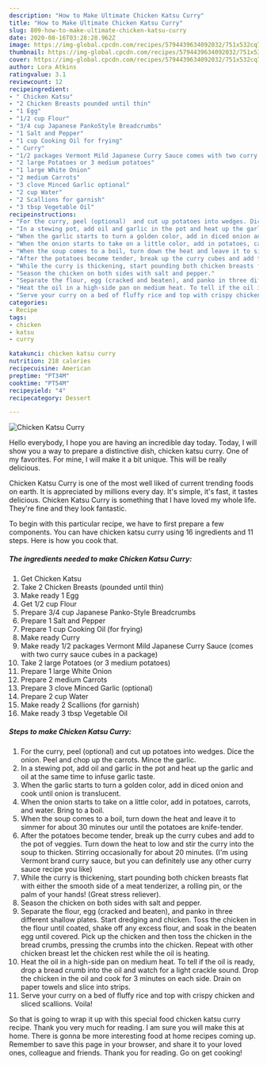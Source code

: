 ```yaml
---
description: "How to Make Ultimate Chicken Katsu Curry"
title: "How to Make Ultimate Chicken Katsu Curry"
slug: 809-how-to-make-ultimate-chicken-katsu-curry
date: 2020-08-16T03:28:28.962Z
image: https://img-global.cpcdn.com/recipes/5794439634092032/751x532cq70/chicken-katsu-curry-recipe-main-photo.jpg
thumbnail: https://img-global.cpcdn.com/recipes/5794439634092032/751x532cq70/chicken-katsu-curry-recipe-main-photo.jpg
cover: https://img-global.cpcdn.com/recipes/5794439634092032/751x532cq70/chicken-katsu-curry-recipe-main-photo.jpg
author: Lora Atkins
ratingvalue: 3.1
reviewcount: 12
recipeingredient:
- " Chicken Katsu"
- "2 Chicken Breasts pounded until thin"
- "1 Egg"
- "1/2 cup Flour"
- "3/4 cup Japanese PankoStyle Breadcrumbs"
- "1 Salt and Pepper"
- "1 cup Cooking Oil for frying"
- " Curry"
- "1/2 packages Vermont Mild Japanese Curry Sauce comes with two curry sauce cubes in a package"
- "2 large Potatoes or 3 medium potatoes"
- "1 large White Onion"
- "2 medium Carrots"
- "3 clove Minced Garlic optional"
- "2 cup Water"
- "2 Scallions for garnish"
- "3 tbsp Vegetable Oil"
recipeinstructions:
- "For the curry, peel (optional)  and cut up potatoes into wedges. Dice the onion. Peel and chop up the carrots. Mince the garlic."
- "In a stewing pot, add oil and garlic in the pot and heat up the garlic and oil at the same time to infuse garlic taste."
- "When the garlic starts to turn a golden color, add in diced onion and cook until onion is translucent."
- "When the onion starts to take on a little color, add in potatoes, carrots, and water. Bring to a boil."
- "When the soup comes to a boil, turn down the heat and leave it to simmer for about 30 minutes our until the potatoes are knife-tender."
- "After the potatoes become tender, break up the curry cubes and add to the pot of veggies. Turn down the heat to low and stir the curry into the soup to thicken. Stirring occasionally for about 20 minutes.          (I&#39;m using Vermont brand curry sauce, but you can definitely use any other curry sauce recipe you like)"
- "While the curry is thickening, start pounding both chicken breasts flat with either the smooth side of a meat tenderizer, a rolling pin, or the palm of your hands! (Great stress reliever)."
- "Season the chicken on both sides with salt and pepper."
- "Separate the flour, egg (cracked and beaten), and panko in three different shallow plates. Start dredging and chicken. Toss the chicken in the flour until coated, shake off any excess flour, and soak in the beaten egg until covered. Pick up the chicken and then toss the chicken in the bread crumbs, pressing the crumbs into the chicken. Repeat with other chicken breast let the chicken rest while the oil is heating."
- "Heat the oil in a high-side pan on medium heat. To tell if the oil is ready, drop a bread crumb into the oil and watch for a light crackle sound. Drop the chicken in the oil and cook for 3 minutes on each side. Drain on paper towels and slice into strips."
- "Serve your curry on a bed of fluffy rice and top with crispy chicken and sliced scallions. Voila!"
categories:
- Recipe
tags:
- chicken
- katsu
- curry

katakunci: chicken katsu curry 
nutrition: 218 calories
recipecuisine: American
preptime: "PT34M"
cooktime: "PT54M"
recipeyield: "4"
recipecategory: Dessert

---
```



![Chicken Katsu Curry](https://img-global.cpcdn.com/recipes/5794439634092032/751x532cq70/chicken-katsu-curry-recipe-main-photo.jpg)

Hello everybody, I hope you are having an incredible day today. Today, I will show you a way to prepare a distinctive dish, chicken katsu curry. One of my favorites. For mine, I will make it a bit unique. This will be really delicious.

Chicken Katsu Curry is one of the most well liked of current trending foods on earth. It is appreciated by millions every day. It's simple, it's fast, it tastes delicious. Chicken Katsu Curry is something that I have loved my whole life. They're fine and they look fantastic.




To begin with this particular recipe, we have to first prepare a few components. You can have chicken katsu curry using 16 ingredients and 11 steps. Here is how you cook that.

<!--inarticleads1-->

##### The ingredients needed to make Chicken Katsu Curry:

1. Get  Chicken Katsu
1. Take 2 Chicken Breasts (pounded until thin)
1. Make ready 1 Egg
1. Get 1/2 cup Flour
1. Prepare 3/4 cup Japanese Panko-Style Breadcrumbs
1. Prepare 1 Salt and Pepper
1. Prepare 1 cup Cooking Oil (for frying)
1. Make ready  Curry
1. Make ready 1/2 packages Vermont Mild Japanese Curry Sauce (comes with two curry sauce cubes in a package)
1. Take 2 large Potatoes (or 3 medium potatoes)
1. Prepare 1 large White Onion
1. Prepare 2 medium Carrots
1. Prepare 3 clove Minced Garlic (optional)
1. Prepare 2 cup Water
1. Make ready 2 Scallions (for garnish)
1. Make ready 3 tbsp Vegetable Oil




<!--inarticleads2-->

##### Steps to make Chicken Katsu Curry:

1. For the curry, peel (optional)  and cut up potatoes into wedges. Dice the onion. Peel and chop up the carrots. Mince the garlic.
1. In a stewing pot, add oil and garlic in the pot and heat up the garlic and oil at the same time to infuse garlic taste.
1. When the garlic starts to turn a golden color, add in diced onion and cook until onion is translucent.
1. When the onion starts to take on a little color, add in potatoes, carrots, and water. Bring to a boil.
1. When the soup comes to a boil, turn down the heat and leave it to simmer for about 30 minutes our until the potatoes are knife-tender.
1. After the potatoes become tender, break up the curry cubes and add to the pot of veggies. Turn down the heat to low and stir the curry into the soup to thicken. Stirring occasionally for about 20 minutes.          (I&#39;m using Vermont brand curry sauce, but you can definitely use any other curry sauce recipe you like)
1. While the curry is thickening, start pounding both chicken breasts flat with either the smooth side of a meat tenderizer, a rolling pin, or the palm of your hands! (Great stress reliever).
1. Season the chicken on both sides with salt and pepper.
1. Separate the flour, egg (cracked and beaten), and panko in three different shallow plates. Start dredging and chicken. Toss the chicken in the flour until coated, shake off any excess flour, and soak in the beaten egg until covered. Pick up the chicken and then toss the chicken in the bread crumbs, pressing the crumbs into the chicken. Repeat with other chicken breast let the chicken rest while the oil is heating.
1. Heat the oil in a high-side pan on medium heat. To tell if the oil is ready, drop a bread crumb into the oil and watch for a light crackle sound. Drop the chicken in the oil and cook for 3 minutes on each side. Drain on paper towels and slice into strips.
1. Serve your curry on a bed of fluffy rice and top with crispy chicken and sliced scallions. Voila!




So that is going to wrap it up with this special food chicken katsu curry recipe. Thank you very much for reading. I am sure you will make this at home. There is gonna be more interesting food at home recipes coming up. Remember to save this page in your browser, and share it to your loved ones, colleague and friends. Thank you for reading. Go on get cooking!
